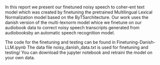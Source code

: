 In this report we present our finetuned noisy speech to coher-ent text model which was created by 
finetuning the pretrained Multilingual Lexical Normalization model based on the ByT5architecture. 
Our work uses the danish version of the multi-lexnorm model whice we finetune on our audiobook data 
to correct noisy speech transcripts generated from audiobooksby an automatic speech recognition model.

The code for the finetuning and testing can be found in Finetuning-Danish-LLM.ipynb 
The data file noisy_danish_data.txt is used for finetuning and testing/
You can download the jupyter notebook and retraini the model on your own data.
